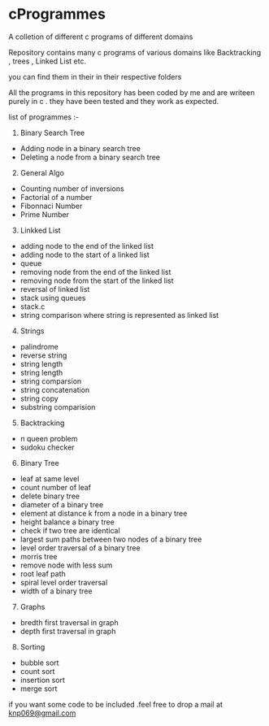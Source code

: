 # cProgrammes
A colletion of different c programs of different domains

Repository contains many c programs of various domains like Backtracking , trees , Linked List etc.

you can find them in their in their respective folders

All the programs in this repository has been coded by me and are writeen purely in c .
they have been tested and they work as expected.


list of programmes :-
1. Binary Search Tree
- Adding node in a binary search tree
- Deleting a node from a binary search tree
2. General Algo
- Counting number of inversions
- Factorial of a number
- Fibonnaci Number
- Prime Number
3. Linkked List
  - adding node to the end of the linked list
  - adding node to the start of a linked list
  - queue
  - removing node from the end of the linked list
  - removing node from the start of the linked list
  - reversal of linked list
  - stack using queues
  - stack.c
  - string comparison where string is represented as linked list
4. Strings
  - palindrome
  - reverse string
  - string length
  - string length
  - string comparsion
  - string concatenation
  - string copy
  - substring comparision
5. Backtracking
  - n queen problem
  - sudoku checker
6. Binary Tree
  - leaf at same level
  - count number of leaf
  - delete binary tree
  - diameter of a binary tree
  - element at distance k from a node in a binary tree
  - height balance a binary tree
  - check if two tree are identical
  - largest sum paths between two nodes of a binary tree
  - level order traversal of a binary tree
  - morris tree
  - remove node with less sum
  - root leaf path
  - spiral level order traversal
  - width of a binary tree
7. Graphs 
  - bredth first traversal in graph
  - depth first traversal in graph
8. Sorting
  - bubble sort
  - count sort
  - insertion sort
  - merge sort
  
if you want some code to be included .feel free to drop a mail at knp069@gmail.com
